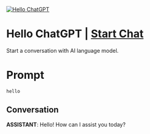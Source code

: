 
[![Hello ChatGPT](https://flow-prompt-covers.s3.us-west-1.amazonaws.com/icon/illustrative/illus_1.png)](https://gptcall.net/chat.html?data=%7B%22contact%22%3A%7B%22id%22%3A%222bTpg3jgLeKJ331HpuWaU%22%2C%22flow%22%3Atrue%7D%7D)
# Hello ChatGPT | [Start Chat](https://gptcall.net/chat.html?data=%7B%22contact%22%3A%7B%22id%22%3A%222bTpg3jgLeKJ331HpuWaU%22%2C%22flow%22%3Atrue%7D%7D)
Start a conversation with AI language model.

# Prompt

```
hello
```

## Conversation

**ASSISTANT**: Hello! How can I assist you today?


